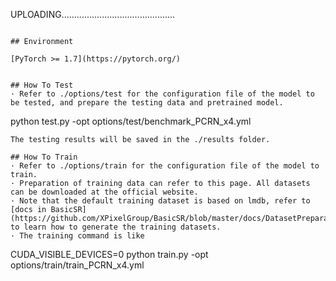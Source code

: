 UPLOADING.............................................


```

## Environment

[PyTorch >= 1.7](https://pytorch.org/)  


## How To Test
· Refer to ./options/test for the configuration file of the model to be tested, and prepare the testing data and pretrained model.  

```
python test.py -opt options/test/benchmark_PCRN_x4.yml
```
The testing results will be saved in the ./results folder.

## How To Train
· Refer to ./options/train for the configuration file of the model to train.  
· Preparation of training data can refer to this page. All datasets can be downloaded at the official website.  
· Note that the default training dataset is based on lmdb, refer to [docs in BasicSR](https://github.com/XPixelGroup/BasicSR/blob/master/docs/DatasetPreparation.md) to learn how to generate the training datasets.  
· The training command is like  
```
CUDA_VISIBLE_DEVICES=0 python train.py -opt options/train/train_PCRN_x4.yml
```
